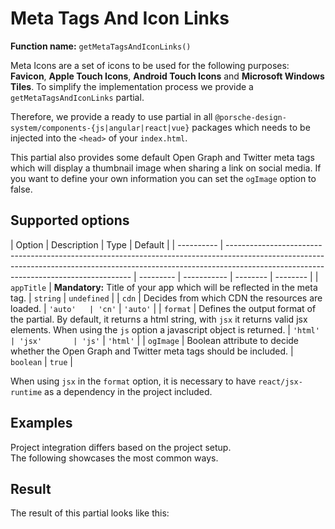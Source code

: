# Meta Tags And Icon Links

**Function name:** `getMetaTagsAndIconLinks()`

Meta Icons are a set of icons to be used for the following purposes: **Favicon**, **Apple Touch Icons**, **Android Touch
Icons** and **Microsoft Windows Tiles**. To simplify the implementation process we provide a `getMetaTagsAndIconLinks`
partial.

Therefore, we provide a ready to use partial in all `@porsche-design-system/components-{js|angular|react|vue}` packages
which needs to be injected into the `<head>` of your `index.html`.

This partial also provides some default Open Graph and Twitter meta tags which will display a thumbnail image when
sharing a link on social media. If you want to define your own information you can set the `ogImage` option to false.

## Supported options

| Option     | Description                                                                                                                                                                                                        | Type      | Default     |
| ---------- | ------------------------------------------------------------------------------------------------------------------------------------------------------------------------------------------------------------------ | --------- | ----------- | -------- | -------- |
| `appTitle` | **Mandatory:** Title of your app which will be reflected in the meta tag.                                                                                                                                          | `string`  | `undefined` |
| `cdn`      | Decides from which CDN the resources are loaded.                                                                                                                                                                   | `'auto'   | 'cn'`       | `'auto'` |
| `format`   | Defines the output format of the partial. By default, it returns a html string, with `jsx` it returns valid jsx elements. When using the <code class="no-before">js</code> option a javascript object is returned. | `'html'   | 'jsx'       | 'js'`    | `'html'` |
| `ogImage`  | Boolean attribute to decide whether the Open Graph and Twitter meta tags should be included.                                                                                                                       | `boolean` | `true`      |

When using `jsx` in the `format` option, it is necessary to have `react/jsx-runtime` as a dependency in the project
included.

## Examples

Project integration differs based on the project setup.  
The following showcases the most common ways.

<PartialDocs name="getMetaTagsAndIconLinks" :params="params" location="head"></PartialDocs>

## Result

The result of this partial looks like this:

<Playground :showCodeEditor="false" :frameworkMarkup="[this.metaTagsAndIconLinks]"></Playground>

<script lang="ts">
import Vue from 'vue';
import Component from 'vue-class-component';
import { metaTagsAndIconLinksDemo } from '@/lib/partialResults';

@Component
export default class Code extends Vue {
  public metaTagsAndIconLinks = metaTagsAndIconLinksDemo.replaceAll('><', '>\n<');
  public params = [
    {
      value: "{ appTitle: 'TITLE_OF_YOUR_APP' }",
    },
    {
      value: "{ appTitle: 'TITLE_OF_YOUR_APP', cdn: 'cn' }",
      comment: 'force using China CDN'
    },
  ];
}
</script>
